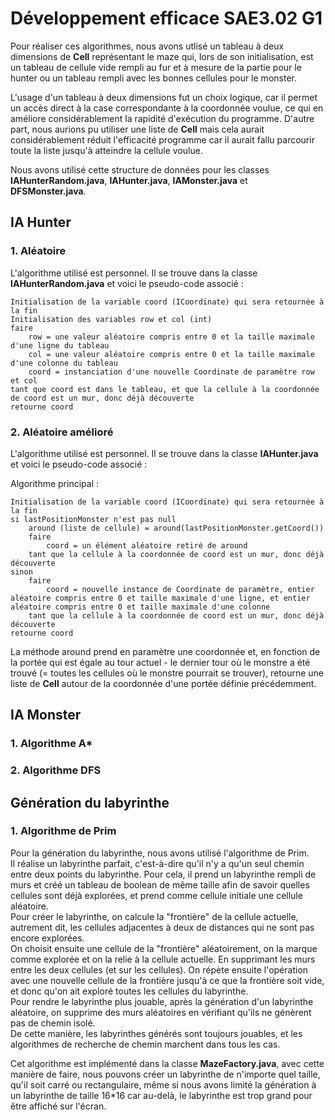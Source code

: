 # Développement efficace SAE3.02 G1

Pour réaliser ces algorithmes, nous avons utlisé un tableau à deux dimensions de **Cell** représentant le maze qui, lors de son initialisation, est un tableau de cellule vide rempli au fur et à mesure de la partie pour le hunter ou un tableau rempli avec les bonnes cellules pour le monster.

L'usage d'un tableau à deux dimensions fut un choix logique, car il permet un accès direct à la case correspondante à la coordonnée voulue, ce qui en améliore considérablement la rapidité d'exécution du programme. D'autre part, nous aurions pu utiliser une liste de **Cell** mais cela aurait considérablement réduit l'efficacité programme car il aurait fallu parcourir toute la liste jusqu'à atteindre la cellule voulue.

Nous avons utilisé cette structure de données pour les classes **IAHunterRandom.java**, **IAHunter.java**, **IAMonster.java** et **DFSMonster.java**.

## IA Hunter

### 1. Aléatoire
L'algorithme utilisé est personnel. Il se trouve dans la classe **IAHunterRandom.java** et voici le pseudo-code associé :

```
Initialisation de la variable coord (ICoordinate) qui sera retournée à la fin
Initialisation des variables row et col (int)
faire
    row = une valeur aléatoire compris entre 0 et la taille maximale d'une ligne du tableau
    col = une valeur aléatoire compris entre 0 et la taille maximale d'une colonne du tableau
    coord = instanciation d'une nouvelle Coordinate de paramètre row et col
tant que coord est dans le tableau, et que la cellule à la coordonnée de coord est un mur, donc déjà découverte
retourne coord
```

### 2. Aléatoire amélioré

L'algorithme utilisé est personnel. Il se trouve dans la classe **IAHunter.java** et voici le pseudo-code associé :

Algorithme principal :
```
Initialisation de la variable coord (ICoordinate) qui sera retournée à la fin
si lastPositionMonster n'est pas null
    around (liste de cellule) = around(lastPositionMonster.getCoord())
    faire
        coord = un élément aléatoire retiré de around
    tant que la cellule à la coordonnée de coord est un mur, donc déjà découverte
sinon
    faire
        coord = nouvelle instance de Coordinate de paramètre, entier aléatoire compris entre 0 et taille maximale d'une ligne, et entier aléatoire compris entre 0 et taille maximale d'une colonne
    tant que la cellule à la coordonnée de coord est un mur, donc déjà découverte
retourne coord
```
La méthode around prend en paramètre une coordonnée et, en fonction de la portée qui est égale au tour actuel - le dernier tour où le monstre a été trouvé (= toutes les cellules où le monstre pourrait se trouver), retourne une liste de **Cell** autour de la coordonnée d'une portée définie précédemment.

## IA Monster

### 1. Algorithme A*

### 2. Algorithme DFS

## Génération du labyrinthe

### 1. Algorithme de Prim

Pour la génération du labyrinthe, nous avons utilisé l'algorithme de Prim.  
Il réalise un labyrinthe parfait, c'est-à-dire qu'il n'y a qu'un seul chemin entre deux points du labyrinthe.
Pour cela, il prend un labyrinthe rempli de murs et créé un tableau de boolean de même taille afin de savoir quelles cellules sont déjà explorées, et prend comme cellule initiale une cellule aléatoire.  
Pour créer le labyrinthe, on calcule la "frontière" de la cellule actuelle, autrement dit, les cellules adjacentes à deux de distances qui ne sont pas encore explorées.  
On choisit ensuite une cellule de la "frontière" aléatoirement, on la marque comme explorée et on la relie à la cellule actuelle. En supprimant les murs entre les deux cellules (et sur les cellules).
On répète ensuite l'opération avec une nouvelle cellule de la frontière jusqu'à ce que la frontière soit vide, et donc qu'on ait exploré toutes les cellules du labyrinthe.  
Pour rendre le labyrinthe plus jouable, après la génération d'un labyrinthe aléatoire, on supprime des murs aléatoires en vérifiant qu'ils ne génèrent pas de chemin isolé.  
De cette manière, les labyrinthes générés sont toujours jouables, et les algorithmes de recherche de chemin marchent dans tous les cas.

Cet algorithme est implémenté dans la classe **MazeFactory.java**, avec cette manière de faire, nous pouvons créer un labyrinthe de n'importe quel taille, qu'il soit carré ou rectangulaire, même si nous avons limité la génération à un labyrinthe de taille 16*16 car au-delà, le labyrinthe est trop grand pour être affiché sur l'écran.